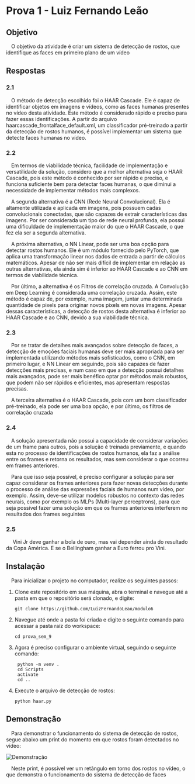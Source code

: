 # Prova 1 - Luiz Fernando Leão

## Objetivo

&emsp;O objetivo da atividade é criar um sistema de detecção de rostos, que identifique as faces em primeiro plano de um vídeo

## Respostas

### 2.1

&emsp;O método de detecção escolhido foi o HAAR Cascade. Ele é capaz de identificar objetos em imagens e vídeos, como as faces humanas presentes no vídeo desta atividade. Este método é considerado rápido e preciso para fazer essas identificações. A partir do arquivo haarcascade_frontalface_default.xml, um classificador pré-treinado a partir da detecção de rostos humanos, é possível implementar um sistema que detecte faces humanas no vídeo.

### 2.2

&emsp;Em termos de viabilidade técnica, facilidade de implementação e versatilidade da solução, considero que a melhor alternativa seja o HAAR Cascade, pois este método é conhecido por ser rápido e preciso, e funciona suficiente bem para detectar faces humanas, o que diminui a necessidade de implementar métodos mais complexos.

&emsp;A segunda alternativa é a CNN (Rede Neural Convolucional). Ela é altamente utilizada e aplicada em imagens, pois possuem cadas convolucionais conectadas, que são capazes de extrair características das imagens. Por ser considerada um tipo de rede neural profunda, ela possui uma dificuldade de implementação maior do que o HAAR Cascade, o que fez ela ser a segunda alternativa.

&emsp;A próxima alternativa, o NN Linear, pode ser uma boa opção para detectar rostos humanos. Ele é um módulo fornecido pelo PyTorch, que aplica uma transformação linear nos dados de entrada a partir de cálculos matemáticos. Apesar de não ser mais difícil de implementar em relação as outras alternativas, ela ainda sim é inferior ao HAAR Cascade e ao CNN em termos de viabilidade técnica.

&emsp;Por último, a alternativa é os Filtros de correlação cruzada. A Convolução em Deep Learning é considerada uma correlação cruzada. Assim, este método é capaz de, por exemplo, numa imagem, juntar uma determinada quantidade de pixels para originar novos pixels em novas imagens. Apesar dessas características, a detecção de rostos desta alternativa é inferior ao HAAR Cascade e ao CNN, devido a sua viabilidade técnica.

### 2.3

&emsp;Por se tratar de detalhes mais avançados sobre detecção de faces, a detecção de emoções faciais humanas deve ser mais apropriada para ser implementada utilizando métodos mais sofisticados, como o CNN, em primeiro lugar, e NN Linear em seguindo, pois são capazes de fazer detecções mais precisas, e num caso em que a detecção possui detalhes mais avançados, pode ser mais benéfico optar por métodos mais robustos, que podem não ser rápidos e eficientes, mas apresentam respostas precisas. 

&emsp;A terceira alternativa é o HAAR Cascade, pois com um bom classificador pré-treinado, ela pode ser uma boa opção, e por último, os filtros de correlação cruzada

### 2.4

&emsp;A solução apresentada não possui a capacidade de considerar variações de um frame para outros, pois a solução é treinada previamente, e quando esta no processo de identificações de rostos humanos, ela faz a análise entre os frames e retorna os resultados, mas sem considerar o que ocorreu em frames anteriores. 

&emsp;Para que isso seja possível, é preciso configurar a solução para ser capaz considerar os frames anteriores para fazer novas detecções durante o processo de análise das expressões faciais de humanos num vídeo, por exemplo. Assim, deve-se utilizar modelos robustos no contexto das redes neurais, como por exemplo os MLPs (Multi-layer perceptrons), para que seja possível fazer uma solução em que os frames anteriores interferem no resultados dos frames seguintes

### 2.5

&emsp; Vini Jr deve ganhar a bola de ouro, mas vai depender ainda do resultado da Copa América. E se o Bellingham ganhar a Euro ferrou pro Vini.

## Instalação

&emsp;Para inicializar o projeto no computador, realize os seguintes passos:

1. Clone este repositório em sua máquina, abra o terminal e navegue até a pasta em que o repositório será clonado, e digite:

    ```console
    git clone https://github.com/LuizFernandoLeao/modulo6
    ``` 

2. Navegue até onde a pasta foi criada e digite o seguinte comando para acessar a pasta raíz do workspace:

    ```console
    cd prova_sem_9
    ``` 

3. Agora é preciso configurar o ambiente virtual, seguindo o seguinte comando:

   ```console
    python -m venv .
    cd Scripts
    activate
    cd ..
    ``` 

4. Execute o arquivo de detecção de rostos:

    ```console
    python haar.py
    ``` 

## Demonstração

&emsp;Para demonstrar o funcionamento do sistema de detecção de rostos, segue abaixo um print do momento em que rostos foram detectados no vídeo:

![Demonstração](../prova_sem_9/demonstracao.png)

&emsp;Neste print, é possível ver um retângulo em torno dos rostos no vídeo, o que demonstra o funcionamento do sistema de detecção de faces